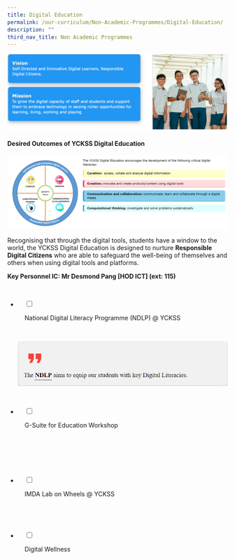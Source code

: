 ```yaml
---
title: Digital Education
permalink: /our-curriculum/Non-Academic-Programmes/Digital-Education/
description: ""
third_nav_title: Non Academic Programmes
---
```

![](/images/Our%20Curriculum/Non%20Academic%20Programmes/Digital%20Education/Digital%20Education/D1.png)

#### **Desired Outcomes of YCKSS Digital Education**

![](/images/Our%20Curriculum/Non%20Academic%20Programmes/Digital%20Education/Digital%20Education/D2.png)

Recognising that through the digital tools, students have a window to the world, the YCKSS Digital Education is designed to nurture **Responsible Digital Citizens** who are able to safeguard the well-being of themselves and others when using digital tools and platforms. 

**Key Personnel IC: Mr Desmond Pang \[HOD ICT\] (ext: 115)**

<ul class="jekyllcodex_accordion">

  <li>

    <input type="checkbox" id="accordion1">

    <label for="accordion1">National Digital Literacy Programme (NDLP) @ YCKSS</label>

    <div>

<p> <img style="width:100%;height:50%" src="/images/Our%20Curriculum/Non%20Academic%20Programmes/Digital%20Education/NDLP%20@%20YCKSS/N1.png"> </p>

    </div>

</li>
	<li>

    <input type="checkbox" id="accordion2">

    <label for="accordion2">G-Suite for Education Workshop</label>

    <div>

      <p> </p>

    </div>

</li>
	
<li>

    <input type="checkbox" id="accordion3">

    <label for="accordion3">IMDA Lab on Wheels @ YCKSS</label>

    <div>

<p> </p>

    </div>

</li>
	
<li>

    <input type="checkbox" id="accordion4">

    <label for="accordion4">Digital Wellness</label>

    <div>

<p> </p>

  </div>

</li>
	
	

	
</ul>